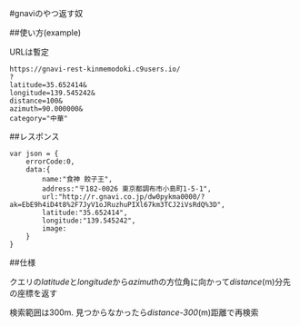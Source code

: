 #gnaviのやつ返す奴

##使い方(example)

URLは暫定

    https://gnavi-rest-kinmemodoki.c9users.io/
    ?
    latitude=35.652414&
    longitude=139.545242&
    distance=100&
    azimuth=90.000000&
    category="中華"

##レスポンス

    var json = {
        errorCode:0,
        data:{
            name:"食神 餃子王",
            address:"〒182-0026 東京都調布市小島町1-5-1",
            url:"http://r.gnavi.co.jp/dw0pykma0000/?ak=EbE9h4iD4t8%2F7JyV1oJRuzhuPIXl67km3TCJ2iVsRdQ%3D",
            latitude:"35.652414",
            longitude:"139.545242",
            image:
        }
    }
    
##仕様

クエリの*latitude*と*longitude*から*azimuth*の方位角に向かって*distance*(m)分先の座標を返す

検索範囲は300m. 見つからなかったら*distance-300*(m)距離で再検索